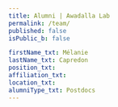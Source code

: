 ```yaml
---
title: Alumni | Awadalla Lab
permalink: /team/
published: false
isPublic_b: false

firstName_txt: Mélanie
lastName_txt: Capredon
position_txt:
affiliation_txt:
location_txt:
alumniType_txt: Postdocs
---
```


